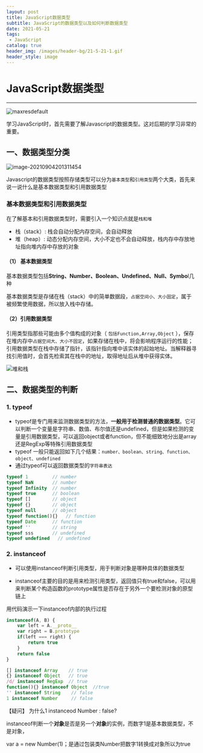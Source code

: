 ```yaml
---
layout: post
title: JavaScript数据类型
subtitle: JavaScript的数据类型以及如何判断数据类型
date: 2021-05-21
tags:
 - JavaScript
catalog: true
header_img: /images/header-bg/21-5-21-1.gif
header_style: image
---
```


# JavaScript数据类型

---

![maxresdefault](https://i.loli.net/2021/09/04/KbXnNAmfoM9wkpU.jpg)

学习JavaScript时，首先需要了解Javascript的数据类型。这对后期的学习非常的重要。



## 一、数据类型分类

![image-20210904201311454](https://i.loli.net/2021/09/04/56HRQVMfXyu37lE.png)

Javascript的数据类型按照存储类型可以分为`基本类型`和`引用类型`两个大类，首先来说一说什么是基本数据类型和引用数据类型

### 基本数据类型和引用数据类型

在了解基本和引用数据类型时，需要引入一个知识点就是`栈和堆`

- 栈（stack）: 栈会自动分配内存空间，会自动释放
- 堆（heap）: 动态分配内存空间，大小不定也不会自动释放，栈内存中存放地址指向堆内存中存放的对象

#### （1） 基本数据类型

基本数据类型包括**String、Number、Boolean、Undefined、Null、Symbo**l几种

基本数据类型是存储在栈（stack）中的简单数据段，`占据空间小、大小固定`，属于被频繁使用数据，所以放入栈中存储。

#### （2）引用数据类型

引用类型指那些可能由多个值构成的对象（ `包括Function,Array,Object` ），保存在堆内存中`占据空间大、大小不固定`，如果存储在栈中，将会影响程序运行的性能；引用数据类型在栈中存储了指针，该指针指向堆中该实体的起始地址。当解释器寻找引用值时，会首先检索其在栈中的地址，取得地址后从堆中获得实体。

![堆和栈](https://i.loli.net/2021/09/04/MPKUc4nxaLhetFT.png)



## 二、数据类型的判断

### 1. typeof

- typeof是专门用来监测数据类型的方法，**一般用于检测普通的数据类型**。它可以判断一个变量是字符串、数值、布尔值还是undefined，但是如果检测的变量是引用数据类型，可以返回object或者function，但不能细致地分出是array还是RegExp等特殊引用数据类型
- typeof 一般只能返回如下几个结果：`number、boolean、string、function、object、undefined`
- 通过typeof可以返回数据类型的`字符串表达`

```javascript
typeof 1         // number
typeof NaN       // number
typeof Infinity  // number
typeof true      // boolean
typeof []        // object
typeof {}        // object
typeof null      // object
typeof function(){}   // function
typeof Date      // function
typeof ''        // string
typeof sss       // undefined
typeof undefined   // undefined
```

### 2. instanceof

- 可以使用instanceof判断引用类型，用于判断对象是哪种具体的数据类型

- instanceof主要的目的是用来检测引用类型，返回值只有true和false，可以用来判断某个构造函数的prototype属性是否存在于另外一个要检测对象的原型链上

用代码演示一下instanceof内部的执行过程

```javascript
instanceof(A, B) {
    var left = A.__proto__
    var right = B.prototype
    if(left === right) {
        return true
    }
    return false
}
```



```javascript
[] instanceof Array    // true
{} instanceof Object   // true
/d/ instanceof RegExp  // true
function(){} instanceof Object  //true
'' instanceof String    // false
1 instanceof Number     // false
```

【疑问】 为什么1 instanceod Number : false?

instanceof判断一个**对象**是否是另一个**对象**的实例，而数字1是基本数据类型，不是对象，

var a = new Number(1)；是通过包装类Number把数字1转换成对象所以为true